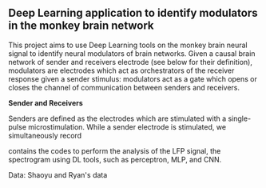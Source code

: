 ## Deep Learning application to identify modulators in the monkey brain network

This project aims to use Deep Learning tools on the monkey brain neural signal to identify neural modulators of brain networks. Given a causal brain network of sender and receivers electrode (see below for their definition), modulators are electrodes which act as orchestrators of the receiver response given a sender stimulus: modulators act as a gate which opens or closes the channel of communication between senders and receivers.

**Sender and Receivers**

Senders are defined as the electrodes which are stimulated with a single-pulse microstimulation. While a sender electrode is stimulated, we simultaneously record 





contains the codes to perform the analysis of the LFP signal, the spectrogram using DL tools, such as perceptron, MLP, and CNN.

Data: Shaoyu and Ryan's data 
